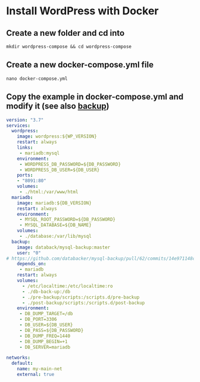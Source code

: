 # Install WordPress with Docker

## Create a new folder and cd into
`mkdir wordpress-compose && cd wordpress-compose`

## Create a new docker-compose.yml file
`nano docker-compose.yml`

## Copy the example in docker-compose.yml and modify it (see also [backup](https://hub.docker.com/r/databack/mysql-backup))

```yaml
version: "3.7"
services:
  wordpress:
    image: wordpress:${WP_VERSION}
    restart: always
    links:
     - mariadb:mysql
    environment:
     - WORDPRESS_DB_PASSWORD=${DB_PASSWORD}
     - WORDPRESS_DB_USER=${DB_USER}
    ports:
    - "8091:80"
    volumes:
     - ./html:/var/www/html
  mariadb:
    image: mariadb:${DB_VERSION}
    restart: always
    environment:
     - MYSQL_ROOT_PASSWORD=${DB_PASSWORD}
     - MYSQL_DATABASE=${DB_NAME}
    volumes:
     - ./database:/var/lib/mysql
  backup:
    image: databack/mysql-backup:master
    user: "0"
# https://github.com/databacker/mysql-backup/pull/62/commits/14e971148c44e66755e4a2116534ccff00286a78
    depends_on:
     - mariadb
    restart: always
    volumes:
      - /etc/localtime:/etc/localtime:ro
      - ./db-back-up:/db
      - ./pre-backup/scripts:/scripts.d/pre-backup
      - ./post-backup/scripts:/scripts.d/post-backup
    environment:
     - DB_DUMP_TARGET=/db
     - DB_PORT=3306
     - DB_USER=${DB_USER}
     - DB_PASS=${DB_PASSWORD}
     - DB_DUMP_FREQ=1440
     - DB_DUMP_BEGIN=+1
     - DB_SERVER=mariadb

networks:
  default:
    name: my-main-net
    external: true 

```